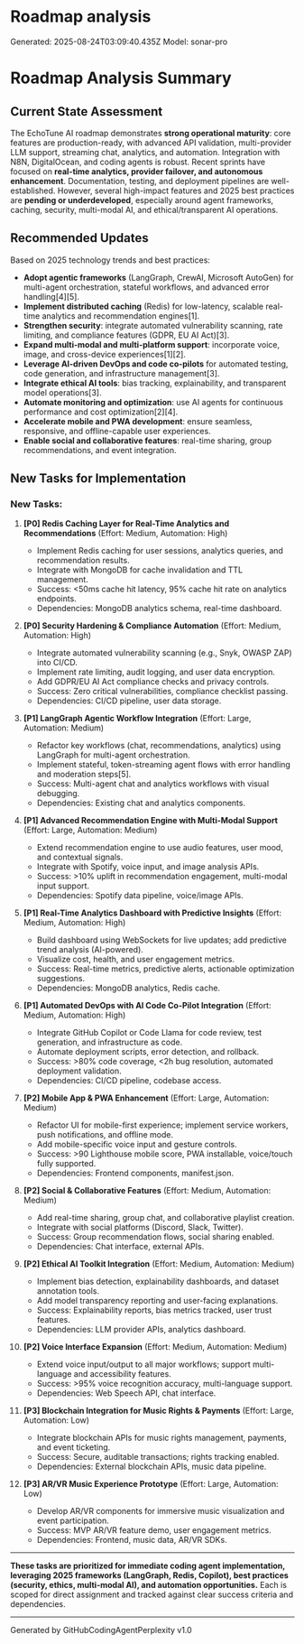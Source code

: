 # Roadmap analysis
Generated: 2025-08-24T03:09:40.435Z
Model: sonar-pro

# Roadmap Analysis Summary

## Current State Assessment

The EchoTune AI roadmap demonstrates **strong operational maturity**: core features are production-ready, with advanced API validation, multi-provider LLM support, streaming chat, analytics, and automation. Integration with N8N, DigitalOcean, and coding agents is robust. Recent sprints have focused on **real-time analytics, provider failover, and autonomous enhancement**. Documentation, testing, and deployment pipelines are well-established. However, several high-impact features and 2025 best practices are **pending or underdeveloped**, especially around agent frameworks, caching, security, multi-modal AI, and ethical/transparent AI operations.

## Recommended Updates

Based on 2025 technology trends and best practices:

- **Adopt agentic frameworks** (LangGraph, CrewAI, Microsoft AutoGen) for multi-agent orchestration, stateful workflows, and advanced error handling[4][5].
- **Implement distributed caching** (Redis) for low-latency, scalable real-time analytics and recommendation engines[1].
- **Strengthen security**: integrate automated vulnerability scanning, rate limiting, and compliance features (GDPR, EU AI Act)[3].
- **Expand multi-modal and multi-platform support**: incorporate voice, image, and cross-device experiences[1][2].
- **Leverage AI-driven DevOps and code co-pilots** for automated testing, code generation, and infrastructure management[3].
- **Integrate ethical AI tools**: bias tracking, explainability, and transparent model operations[3].
- **Automate monitoring and optimization**: use AI agents for continuous performance and cost optimization[2][4].
- **Accelerate mobile and PWA development**: ensure seamless, responsive, and offline-capable user experiences.
- **Enable social and collaborative features**: real-time sharing, group recommendations, and event integration.

## New Tasks for Implementation

### New Tasks:

1. **[P0] Redis Caching Layer for Real-Time Analytics and Recommendations** (Effort: Medium, Automation: High)
   - Implement Redis caching for user sessions, analytics queries, and recommendation results.
   - Integrate with MongoDB for cache invalidation and TTL management.
   - Success: <50ms cache hit latency, 95% cache hit rate on analytics endpoints.
   - Dependencies: MongoDB analytics schema, real-time dashboard.

2. **[P0] Security Hardening & Compliance Automation** (Effort: Medium, Automation: High)
   - Integrate automated vulnerability scanning (e.g., Snyk, OWASP ZAP) into CI/CD.
   - Implement rate limiting, audit logging, and user data encryption.
   - Add GDPR/EU AI Act compliance checks and privacy controls.
   - Success: Zero critical vulnerabilities, compliance checklist passing.
   - Dependencies: CI/CD pipeline, user data storage.

3. **[P1] LangGraph Agentic Workflow Integration** (Effort: Large, Automation: Medium)
   - Refactor key workflows (chat, recommendations, analytics) using LangGraph for multi-agent orchestration.
   - Implement stateful, token-streaming agent flows with error handling and moderation steps[5].
   - Success: Multi-agent chat and analytics workflows with visual debugging.
   - Dependencies: Existing chat and analytics components.

4. **[P1] Advanced Recommendation Engine with Multi-Modal Support** (Effort: Large, Automation: Medium)
   - Extend recommendation engine to use audio features, user mood, and contextual signals.
   - Integrate with Spotify, voice input, and image analysis APIs.
   - Success: >10% uplift in recommendation engagement, multi-modal input support.
   - Dependencies: Spotify data pipeline, voice/image APIs.

5. **[P1] Real-Time Analytics Dashboard with Predictive Insights** (Effort: Medium, Automation: High)
   - Build dashboard using WebSockets for live updates; add predictive trend analysis (AI-powered).
   - Visualize cost, health, and user engagement metrics.
   - Success: Real-time metrics, predictive alerts, actionable optimization suggestions.
   - Dependencies: MongoDB analytics, Redis cache.

6. **[P1] Automated DevOps with AI Code Co-Pilot Integration** (Effort: Medium, Automation: High)
   - Integrate GitHub Copilot or Code Llama for code review, test generation, and infrastructure as code.
   - Automate deployment scripts, error detection, and rollback.
   - Success: >80% code coverage, <2h bug resolution, automated deployment validation.
   - Dependencies: CI/CD pipeline, codebase access.

7. **[P2] Mobile App & PWA Enhancement** (Effort: Large, Automation: Medium)
   - Refactor UI for mobile-first experience; implement service workers, push notifications, and offline mode.
   - Add mobile-specific voice input and gesture controls.
   - Success: >90 Lighthouse mobile score, PWA installable, voice/touch fully supported.
   - Dependencies: Frontend components, manifest.json.

8. **[P2] Social & Collaborative Features** (Effort: Medium, Automation: Medium)
   - Add real-time sharing, group chat, and collaborative playlist creation.
   - Integrate with social platforms (Discord, Slack, Twitter).
   - Success: Group recommendation flows, social sharing enabled.
   - Dependencies: Chat interface, external APIs.

9. **[P2] Ethical AI Toolkit Integration** (Effort: Medium, Automation: Medium)
   - Implement bias detection, explainability dashboards, and dataset annotation tools.
   - Add model transparency reporting and user-facing explanations.
   - Success: Explainability reports, bias metrics tracked, user trust features.
   - Dependencies: LLM provider APIs, analytics dashboard.

10. **[P2] Voice Interface Expansion** (Effort: Medium, Automation: Medium)
    - Extend voice input/output to all major workflows; support multi-language and accessibility features.
    - Success: >95% voice recognition accuracy, multi-language support.
    - Dependencies: Web Speech API, chat interface.

11. **[P3] Blockchain Integration for Music Rights & Payments** (Effort: Large, Automation: Low)
    - Integrate blockchain APIs for music rights management, payments, and event ticketing.
    - Success: Secure, auditable transactions; rights tracking enabled.
    - Dependencies: External blockchain APIs, music data pipeline.

12. **[P3] AR/VR Music Experience Prototype** (Effort: Large, Automation: Low)
    - Develop AR/VR components for immersive music visualization and event participation.
    - Success: MVP AR/VR feature demo, user engagement metrics.
    - Dependencies: Frontend, music data, AR/VR SDKs.

---

**These tasks are prioritized for immediate coding agent implementation, leveraging 2025 frameworks (LangGraph, Redis, Copilot), best practices (security, ethics, multi-modal AI), and automation opportunities.** Each is scoped for direct assignment and tracked against clear success criteria and dependencies.

---
Generated by GitHubCodingAgentPerplexity v1.0